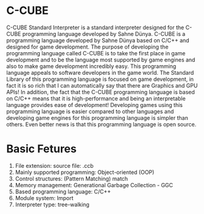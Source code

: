 # C-CUBE
C-CUBE Standard Interpreter is a standard interpreter designed for the C-CUBE programming language developed by Sahne Dünya. C-CUBE is a programming language developed by Sahne Dünya based on C/C++ and designed for game development. The purpose of developing the programming language called C-CUBE is to take the first place in game development and to be the language most supported by game engines and also to make game development incredibly easy. This programming language appeals to software developers in the game world. The Standard Library of this programming language is focused on game development, in fact it is so rich that I can automatically say that there are Graphics and GPU APIs! In addition, the fact that the C-CUBE programming language is based on C/C++ means that it is high-performance and being an interpretable language provides ease of development! Developing games using this programming language is easier compared to other languages ​​and developing game engines for this programming language is simpler than others. Even better news is that this programming language is open source.

# Basic Fetures
1. File extension: source file: .ccb
2. Mainly supported programming: Object-oriented (OOP)
3. Control structures: (Pattern Matching) match
4. Memory management: Generational Garbage Collection - GGC
5. Based programming language: C/C++
6. Module system: Import
7. Interpreter type: tree-walking
